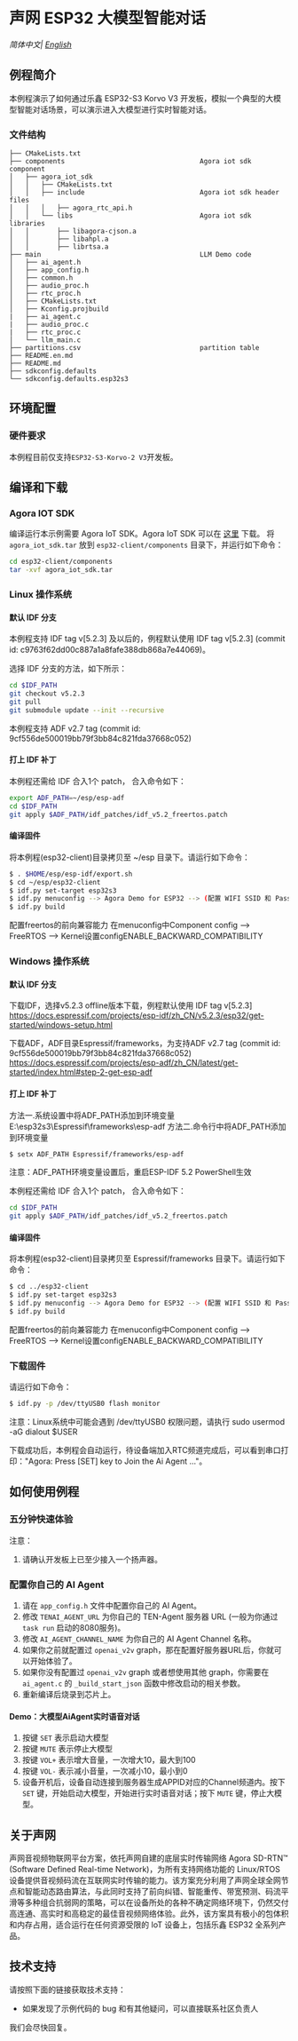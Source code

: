 # 声网 ESP32 大模型智能对话

*简体中文| [English](README.en.md)*

## 例程简介

本例程演示了如何通过乐鑫 ESP32-S3 Korvo V3 开发板，模拟一个典型的大模型智能对话场景，可以演示进入大模型进行实时智能对话。

### 文件结构
```
├── CMakeLists.txt
├── components                                  Agora iot sdk component
│   ├── agora_iot_sdk
│   │   ├── CMakeLists.txt
│   │   ├── include                             Agora iot sdk header files
│   │   │   ├── agora_rtc_api.h
│   │   └── libs                                Agora iot sdk libraries                      
│   │       ├── libagora-cjson.a
│   │       ├── libahpl.a
│   │       ├── librtsa.a
├── main                                        LLM Demo code
│   ├── ai_agent.h
│   ├── app_config.h
│   ├── common.h
│   ├── audio_proc.h
│   ├── rtc_proc.h
│   ├── CMakeLists.txt
│   ├── Kconfig.projbuild
|   ├── ai_agent.c
|   ├── audio_proc.c
|   ├── rtc_proc.c
│   └── llm_main.c
├── partitions.csv                              partition table
├── README.en.md
├── README.md
├── sdkconfig.defaults
└── sdkconfig.defaults.esp32s3
```

## 环境配置

### 硬件要求

本例程目前仅支持`ESP32-S3-Korvo-2 V3`开发板。

## 编译和下载

### Agora IOT SDK

编译运行本示例需要 Agora IoT SDK。Agora IoT SDK 可以在 [这里](https://rte-store.s3.amazonaws.com/agora_iot_sdk.tar) 下载。
将 `agora_iot_sdk.tar` 放到 `esp32-client/components` 目录下，并运行如下命令：

```bash
cd esp32-client/components
tar -xvf agora_iot_sdk.tar
```

### Linux 操作系统

#### 默认 IDF 分支

本例程支持 IDF tag v[5.2.3] 及以后的，例程默认使用 IDF tag v[5.2.3] (commit id: c9763f62dd00c887a1a8fafe388db868a7e44069)。

选择 IDF 分支的方法，如下所示：
```bash
cd $IDF_PATH
git checkout v5.2.3
git pull
git submodule update --init --recursive
```

本例程支持 ADF v2.7 tag (commit id: 9cf556de500019bb79f3bb84c821fda37668c052)

#### 打上 IDF 补丁

本例程还需给 IDF 合入1个 patch， 合入命令如下：
```bash
export ADF_PATH=~/esp/esp-adf
cd $IDF_PATH
git apply $ADF_PATH/idf_patches/idf_v5.2_freertos.patch
```

#### 编译固件

将本例程(esp32-client)目录拷贝至 ~/esp 目录下。请运行如下命令：
```bash
$ . $HOME/esp/esp-idf/export.sh
$ cd ~/esp/esp32-client
$ idf.py set-target esp32s3
$ idf.py menuconfig	--> Agora Demo for ESP32 --> (配置 WIFI SSID 和 Password)
$ idf.py build
```
配置freertos的前向兼容能力
在menuconfig中Component config --> FreeRTOS --> Kernel设置configENABLE_BACKWARD_COMPATIBILITY

### Windows 操作系统

#### 默认 IDF 分支

下载IDF，选择v5.2.3 offline版本下载，例程默认使用 IDF tag v[5.2.3]
https://docs.espressif.com/projects/esp-idf/zh_CN/v5.2.3/esp32/get-started/windows-setup.html

下载ADF，ADF目录Espressif/frameworks，为支持ADF v2.7 tag (commit id: 9cf556de500019bb79f3bb84c821fda37668c052)
https://docs.espressif.com/projects/esp-adf/zh_CN/latest/get-started/index.html#step-2-get-esp-adf


#### 打上 IDF 补丁

方法一.系统设置中将ADF_PATH添加到环境变量
E:\esp32s3\Espressif\frameworks\esp-adf
方法二.命令行中将ADF_PATH添加到环境变量
```bash
$ setx ADF_PATH Espressif/frameworks/esp-adf
```

注意：ADF_PATH环境变量设置后，重启ESP-IDF 5.2 PowerShell生效

本例程还需给 IDF 合入1个 patch， 合入命令如下：
```bash
cd $IDF_PATH
git apply $ADF_PATH/idf_patches/idf_v5.2_freertos.patch
```

#### 编译固件

将本例程(esp32-client)目录拷贝至 Espressif/frameworks 目录下。请运行如下命令：
```bash
$ cd ../esp32-client
$ idf.py set-target esp32s3
$ idf.py menuconfig	--> Agora Demo for ESP32 --> (配置 WIFI SSID 和 Password)
$ idf.py build
```
配置freertos的前向兼容能力
在menuconfig中Component config --> FreeRTOS --> Kernel设置configENABLE_BACKWARD_COMPATIBILITY


### 下载固件

请运行如下命令：
```bash
$ idf.py -p /dev/ttyUSB0 flash monitor
```
注意：Linux系统中可能会遇到 /dev/ttyUSB0 权限问题，请执行 sudo usermod -aG dialout $USER

下载成功后，本例程会自动运行，待设备端加入RTC频道完成后，可以看到串口打印："Agora: Press [SET] key to Join the Ai Agent ..."。


## 如何使用例程

### 五分钟快速体验

注意：

1. 请确认开发板上已至少接入一个扬声器。

### 配置你自己的 AI Agent

1. 请在 `app_config.h` 文件中配置你自己的 AI Agent。
2. 修改 `TENAI_AGENT_URL` 为你自己的 TEN-Agent 服务器 URL (一般为你通过 `task run` 启动的8080服务)。
3. 修改 `AI_AGENT_CHANNEL_NAME` 为你自己的 AI Agent Channel 名称。
4. 如果你之前就配置过 `openai_v2v` graph，那在配置好服务器URL后，你就可以开始体验了。
5. 如果你没有配置过 `openai_v2v` graph 或者想使用其他 graph，你需要在 `ai_agent.c` 的 `_build_start_json` 函数中修改启动的相关参数。
6. 重新编译后烧录到芯片上。

#### Demo：大模型AiAgent实时语音对话

1. 按键 `SET` 表示启动大模型
2. 按键 `MUTE` 表示停止大模型
3. 按键 `VOL+` 表示增大音量，一次增大10，最大到100
4. 按键 `VOL-` 表示减小音量，一次减小10，最小到0
5. 设备开机后，设备自动连接到服务器生成APPID对应的Channel频道内。按下 `SET` 键，开始启动大模型，开始进行实时语音对话；按下 `MUTE` 键，停止大模型。


## 关于声网

声网音视频物联网平台方案，依托声网自建的底层实时传输网络 Agora SD-RTN™ (Software Defined Real-time Network)，为所有支持网络功能的 Linux/RTOS 设备提供音视频码流在互联网实时传输的能力。该方案充分利用了声网全球全网节点和智能动态路由算法，与此同时支持了前向纠错、智能重传、带宽预测、码流平滑等多种组合抗弱网的策略，可以在设备所处的各种不确定网络环境下，仍然交付高连通、高实时和高稳定的最佳音视频网络体验。此外，该方案具有极小的包体积和内存占用，适合运行在任何资源受限的 IoT 设备上，包括乐鑫 ESP32 全系列产品。

## 技术支持

请按照下面的链接获取技术支持：

- 如果发现了示例代码的 bug 和有其他疑问，可以直接联系社区负责人

我们会尽快回复。

